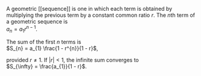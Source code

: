 A geometric [[sequence]] is one in which each term is obtained by multiplying the previous term by a constant common ratio $r$. The $n$th term of a geometric sequence is  
$a_{n} = a_{1} r^{n-1}$.  

The sum of the first $n$ terms is  
$S_{n} = a_{1} \frac{1 - r^{n}}{1 - r}$,  

provided $r \neq 1$. If $|r| < 1$, the infinite sum converges to  
$S_{\infty} = \frac{a_{1}}{1 - r}$.